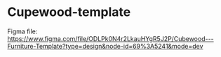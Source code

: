 # Cupewood-template

Figma file:
https://www.figma.com/file/ODLPk0N4r2LkauHYgR5J2P/Cubewood---Furniture-Template?type=design&node-id=69%3A5241&mode=dev

